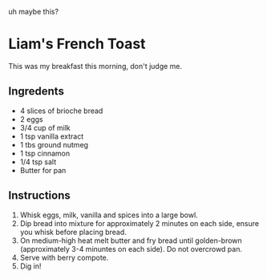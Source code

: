 uh maybe this?
# Liam's French Toast
This was my breakfast this morning, don't judge me.
## Ingredents
- 4 slices of brioche bread
- 2 eggs
- 3/4 cup of milk
- 1 tsp vanilla extract 
- 1 tbs ground nutmeg
- 1 tsp cinnamon
- 1/4 tsp salt
- Butter for pan
## Instructions
1. Whisk eggs, milk, vanilla and spices into a large bowl.
2. Dip bread into mixture for approximately 2 minutes on each side, ensure you whisk before placing bread.
3. On medium-high heat melt butter and fry bread until golden-brown (approximately 3-4 minuntes on each side). Do not overcrowd pan.
4. Serve with berry compote.
5. Dig in!
